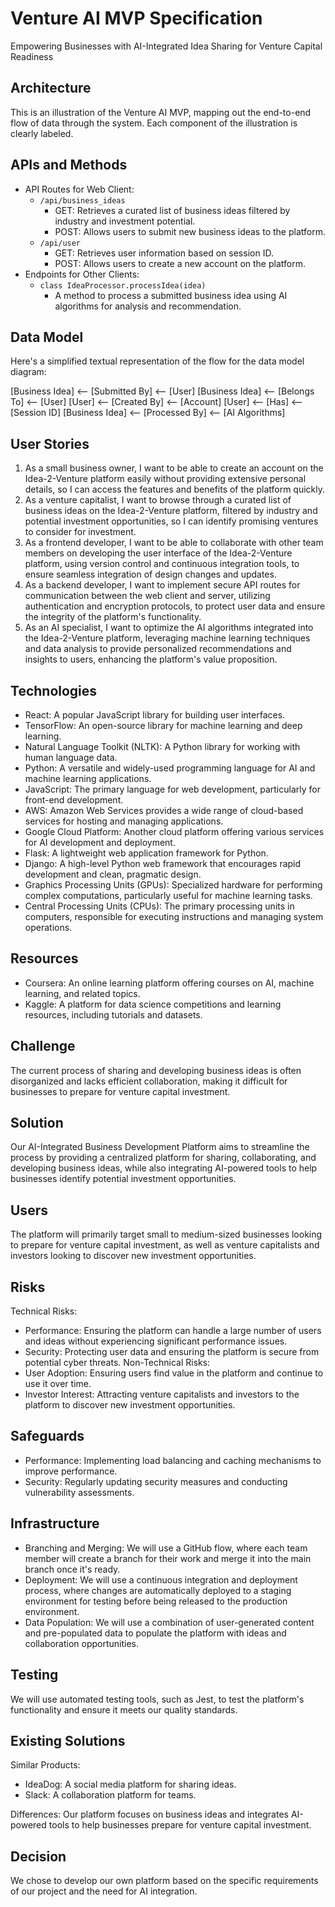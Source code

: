 # Venture AI MVP Specification

Empowering Businesses with AI-Integrated Idea Sharing for Venture Capital Readiness

## Architecture

This is an illustration of the Venture AI MVP, mapping out the end-to-end flow of data through the system. Each component of the illustration is clearly labeled.

## APIs and Methods

- API Routes for Web Client:
  - `/api/business_ideas`
    - GET: Retrieves a curated list of business ideas filtered by industry and investment potential.
    - POST: Allows users to submit new business ideas to the platform.
  - `/api/user`
    - GET: Retrieves user information based on session ID.
    - POST: Allows users to create a new account on the platform.
- Endpoints for Other Clients:
  - `class IdeaProcessor.processIdea(idea)`
    - A method to process a submitted business idea using AI algorithms for analysis and recommendation.

## Data Model

Here's a simplified textual representation of the flow for the data model diagram:

[Business Idea] <-- [Submitted By] <-- [User]
[Business Idea] <-- [Belongs To] <-- [User]
[User] <-- [Created By] <-- [Account]
[User] <-- [Has] <-- [Session ID]
[Business Idea] <-- [Processed By] <-- [AI Algorithms]

## User Stories

1. As a small business owner, I want to be able to create an account on the Idea-2-Venture platform easily without providing extensive personal details, so I can access the features and benefits of the platform quickly.
2. As a venture capitalist, I want to browse through a curated list of business ideas on the Idea-2-Venture platform, filtered by industry and potential investment opportunities, so I can identify promising ventures to consider for investment.
3. As a frontend developer, I want to be able to collaborate with other team members on developing the user interface of the Idea-2-Venture platform, using version control and continuous integration tools, to ensure seamless integration of design changes and updates.
4. As a backend developer, I want to implement secure API routes for communication between the web client and server, utilizing authentication and encryption protocols, to protect user data and ensure the integrity of the platform's functionality.
5. As an AI specialist, I want to optimize the AI algorithms integrated into the Idea-2-Venture platform, leveraging machine learning techniques and data analysis to provide personalized recommendations and insights to users, enhancing the platform's value proposition.

## Technologies

- React: A popular JavaScript library for building user interfaces.
- TensorFlow: An open-source library for machine learning and deep learning.
- Natural Language Toolkit (NLTK): A Python library for working with human language data.
- Python: A versatile and widely-used programming language for AI and machine learning applications.
- JavaScript: The primary language for web development, particularly for front-end development.
- AWS: Amazon Web Services provides a wide range of cloud-based services for hosting and managing applications.
- Google Cloud Platform: Another cloud platform offering various services for AI development and deployment.
- Flask: A lightweight web application framework for Python.
- Django: A high-level Python web framework that encourages rapid development and clean, pragmatic design.
- Graphics Processing Units (GPUs): Specialized hardware for performing complex computations, particularly useful for machine learning tasks.
- Central Processing Units (CPUs): The primary processing units in computers, responsible for executing instructions and managing system operations.

## Resources

- Coursera: An online learning platform offering courses on AI, machine learning, and related topics.
- Kaggle: A platform for data science competitions and learning resources, including tutorials and datasets.

## Challenge

The current process of sharing and developing business ideas is often disorganized and lacks efficient collaboration, making it difficult for businesses to prepare for venture capital investment.

## Solution

Our AI-Integrated Business Development Platform aims to streamline the process by providing a centralized platform for sharing, collaborating, and developing business ideas, while also integrating AI-powered tools to help businesses identify potential investment opportunities.

## Users

The platform will primarily target small to medium-sized businesses looking to prepare for venture capital investment, as well as venture capitalists and investors looking to discover new investment opportunities.

## Risks

Technical Risks:
- Performance: Ensuring the platform can handle a large number of users and ideas without experiencing significant performance issues.
- Security: Protecting user data and ensuring the platform is secure from potential cyber threats.
Non-Technical Risks:
- User Adoption: Ensuring users find value in the platform and continue to use it over time.
- Investor Interest: Attracting venture capitalists and investors to the platform to discover new investment opportunities.

## Safeguards

- Performance: Implementing load balancing and caching mechanisms to improve performance.
- Security: Regularly updating security measures and conducting vulnerability assessments.

## Infrastructure

- Branching and Merging: We will use a GitHub flow, where each team member will create a branch for their work and merge it into the main branch once it's ready.
- Deployment: We will use a continuous integration and deployment process, where changes are automatically deployed to a staging environment for testing before being released to the production environment.
- Data Population: We will use a combination of user-generated content and pre-populated data to populate the platform with ideas and collaboration opportunities.

## Testing

We will use automated testing tools, such as Jest, to test the platform's functionality and ensure it meets our quality standards.

## Existing Solutions

Similar Products:
- IdeaDog: A social media platform for sharing ideas.
- Slack: A collaboration platform for teams.

Differences:
Our platform focuses on business ideas and integrates AI-powered tools to help businesses prepare for venture capital investment.

## Decision

We chose to develop our own platform based on the specific requirements of our project and the need for AI integration.

